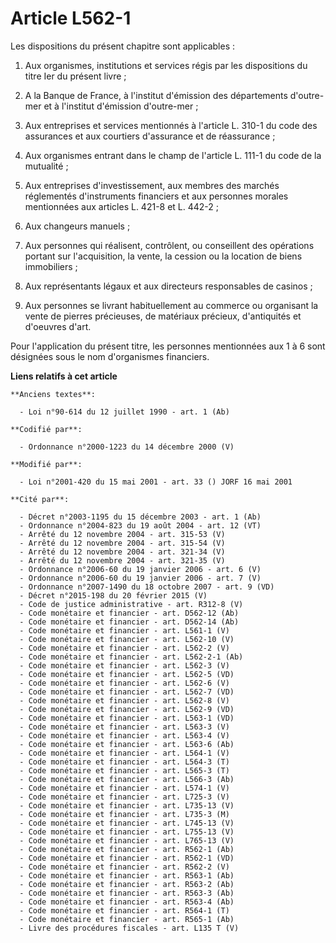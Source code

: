 # Article L562-1

Les dispositions du présent chapitre sont applicables :

1. Aux organismes, institutions et services régis par les dispositions du titre Ier du présent livre ;

2. A la Banque de France, à l'institut d'émission des départements d'outre-mer et à l'institut d'émission d'outre-mer ;

3. Aux entreprises et services mentionnés à l'article L. 310-1 du code des assurances et aux courtiers d'assurance et de
réassurance ;

4. Aux organismes entrant dans le champ de l'article L. 111-1 du code de la mutualité ;

5. Aux entreprises d'investissement, aux membres des marchés réglementés d'instruments financiers et aux personnes morales
mentionnées aux articles L. 421-8 et L. 442-2 ;

6. Aux changeurs manuels ;

7. Aux personnes qui réalisent, contrôlent, ou conseillent des opérations portant sur l'acquisition, la vente, la cession ou
la location de biens immobiliers ;

8. Aux représentants légaux et aux directeurs responsables de casinos ;

9. Aux personnes se livrant habituellement au commerce ou organisant la vente de pierres précieuses, de matériaux précieux,
d'antiquités et d'oeuvres d'art.

Pour l'application du présent titre, les personnes mentionnées aux 1 à 6 sont désignées sous le nom d'organismes financiers.

**Liens relatifs à cet article**

	**Anciens textes**:

	  - Loi n°90-614 du 12 juillet 1990 - art. 1 (Ab)

	**Codifié par**:

	  - Ordonnance n°2000-1223 du 14 décembre 2000 (V)

	**Modifié par**:

	  - Loi n°2001-420 du 15 mai 2001 - art. 33 () JORF 16 mai 2001

	**Cité par**:

	  - Décret n°2003-1195 du 15 décembre 2003 - art. 1 (Ab)
	  - Ordonnance n°2004-823 du 19 août 2004 - art. 12 (VT)
	  - Arrêté du 12 novembre 2004 - art. 315-53 (V)
	  - Arrêté du 12 novembre 2004 - art. 315-54 (V)
	  - Arrêté du 12 novembre 2004 - art. 321-34 (V)
	  - Arrêté du 12 novembre 2004 - art. 321-35 (V)
	  - Ordonnance n°2006-60 du 19 janvier 2006 - art. 6 (V)
	  - Ordonnance n°2006-60 du 19 janvier 2006 - art. 7 (V)
	  - Ordonnance n°2007-1490 du 18 octobre 2007 - art. 9 (VD)
	  - Décret n°2015-198 du 20 février 2015 (V)
	  - Code de justice administrative - art. R312-8 (V)
	  - Code monétaire et financier - art. D562-12 (Ab)
	  - Code monétaire et financier - art. D562-14 (Ab)
	  - Code monétaire et financier - art. L561-1 (V)
	  - Code monétaire et financier - art. L562-10 (V)
	  - Code monétaire et financier - art. L562-2 (V)
	  - Code monétaire et financier - art. L562-2-1 (Ab)
	  - Code monétaire et financier - art. L562-3 (V)
	  - Code monétaire et financier - art. L562-5 (VD)
	  - Code monétaire et financier - art. L562-6 (V)
	  - Code monétaire et financier - art. L562-7 (VD)
	  - Code monétaire et financier - art. L562-8 (V)
	  - Code monétaire et financier - art. L562-9 (VD)
	  - Code monétaire et financier - art. L563-1 (VD)
	  - Code monétaire et financier - art. L563-3 (V)
	  - Code monétaire et financier - art. L563-4 (V)
	  - Code monétaire et financier - art. L563-6 (Ab)
	  - Code monétaire et financier - art. L564-1 (V)
	  - Code monétaire et financier - art. L564-3 (T)
	  - Code monétaire et financier - art. L565-3 (T)
	  - Code monétaire et financier - art. L566-3 (Ab)
	  - Code monétaire et financier - art. L574-1 (V)
	  - Code monétaire et financier - art. L725-3 (V)
	  - Code monétaire et financier - art. L735-13 (V)
	  - Code monétaire et financier - art. L735-3 (M)
	  - Code monétaire et financier - art. L745-13 (V)
	  - Code monétaire et financier - art. L755-13 (V)
	  - Code monétaire et financier - art. L765-13 (V)
	  - Code monétaire et financier - art. R562-1 (Ab)
	  - Code monétaire et financier - art. R562-1 (VD)
	  - Code monétaire et financier - art. R562-2 (V)
	  - Code monétaire et financier - art. R563-1 (Ab)
	  - Code monétaire et financier - art. R563-2 (Ab)
	  - Code monétaire et financier - art. R563-3 (Ab)
	  - Code monétaire et financier - art. R563-4 (Ab)
	  - Code monétaire et financier - art. R564-1 (T)
	  - Code monétaire et financier - art. R565-1 (Ab)
	  - Livre des procédures fiscales - art. L135 T (V)
